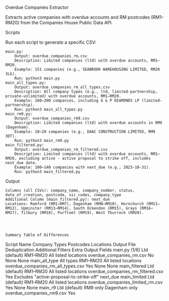 Overdue Companies Extractor

Extracts active companies with overdue accounts and RM postcodes (RM1–RM20) from the Companies House Public Data API.


Scripts

Run each script to generate a specific CSV:

    main.py:
        Output: overdue_companies_rm.csv
        Description: Limited companies (ltd) with overdue accounts, RM1–RM20.
        Example: 151 companies (e.g., SEABROOK WAREHOUSING LIMITED, RM20 3LG).
        Run: python3 main.py
    main_all_types.py:
        Output: overdue_companies_rm_all_types.csv
        Description: All company types (e.g., ltd, limited-partnership, private-unlimited) with overdue accounts, RM1–RM20.
        Example: 160–200 companies, including G & P DIAMONDS LP (limited-partnership).
        Run: python3 main_all_types.py
    main_rm9.py:
        Output: overdue_companies_rm9.csv
        Description: Limited companies (ltd) with overdue accounts in RM9 (Dagenham).
        Example: 10–20 companies (e.g., DAAC CONSTRUCTION LIMITED, RM9 3DT).
        Run: python3 main_rm9.py
    main_filtered.py:
        Output: overdue_companies_rm_filtered.csv
        Description: Limited companies (ltd) with overdue accounts, RM1–RM20, excluding active - active proposal to strike off, includes next_due date.
        Example: 100–140 companies with next_due (e.g., 2023-10-31).
        Run: python3 main_filtered.py

Output

    Columns (all CSVs): company_name, company_number, status, date_of_creation, postcode, sic_codes, company_type
    Additional Column (main_filtered.py): next_due
    Locations: Romford (RM1–RM7), Dagenham (RM8–RM10), Hornchurch (RM11–RM12), Upminster (RM13–RM14), South Ockendon (RM15), Grays (RM16–RM17), Tilbury (RM18), Purfleet (RM19), West Thurrock (RM20).




    Summary Table of Differences

Script Name	Company Types	Postcodes	Locations	Output File	Deduplication	Additional Filters	Extra Output Fields
main.py (1/6)	Ltd (default)	RM1–RM20	All listed locations	overdue_companies_rm.csv	No	None	None
main_all_type	All types	RM1–RM20	All listed locations	overdue_companies_rm_all_types.csv	Yes	None	None
main_filtered	Ltd (default)	RM1–RM20	All listed locations	overdue_companies_rm_filtered.csv	Yes	Excludes "active-proposal-to-strike-off"	next_due
main_limited	Ltd (default)	RM1–RM20	All listed locations	overdue_companies_limited_rm.csv	Yes	None	None
main_r9	Ltd (default)	RM9 only	Dagenham only	overdue_companies_rm9.csv	Yes